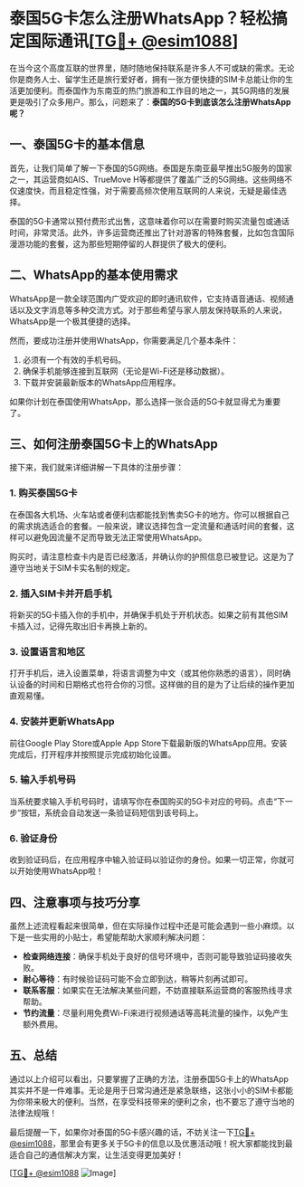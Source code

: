 # 泰国5G卡怎么注册WhatsApp？轻松搞定国际通讯[[TG💪+ @esim1088](https://t.me/s/esim1088)]

在当今这个高度互联的世界里，随时随地保持联系是许多人不可或缺的需求。无论你是商务人士、留学生还是旅行爱好者，拥有一张方便快捷的SIM卡总能让你的生活更加便利。而泰国作为东南亚的热门旅游和工作目的地之一，其5G网络的发展更是吸引了众多用户。那么，问题来了：**泰国的5G卡到底该怎么注册WhatsApp呢？**

## 一、泰国5G卡的基本信息

首先，让我们简单了解一下泰国的5G网络。泰国是东南亚最早推出5G服务的国家之一，其运营商如AIS、TrueMove H等都提供了覆盖广泛的5G网络。这些网络不仅速度快，而且稳定性强，对于需要高频次使用互联网的人来说，无疑是最佳选择。

泰国的5G卡通常以预付费形式出售，这意味着你可以在需要时购买流量包或通话时间，非常灵活。此外，许多运营商还推出了针对游客的特殊套餐，比如包含国际漫游功能的套餐，这为那些短期停留的人群提供了极大的便利。

## 二、WhatsApp的基本使用需求

WhatsApp是一款全球范围内广受欢迎的即时通讯软件，它支持语音通话、视频通话以及文字消息等多种交流方式。对于那些希望与家人朋友保持联系的人来说，WhatsApp是一个极其便捷的选择。

然而，要成功注册并使用WhatsApp，你需要满足几个基本条件：
1. 必须有一个有效的手机号码。
2. 确保手机能够连接到互联网（无论是Wi-Fi还是移动数据）。
3. 下载并安装最新版本的WhatsApp应用程序。

如果你计划在泰国使用WhatsApp，那么选择一张合适的5G卡就显得尤为重要了。

## 三、如何注册泰国5G卡上的WhatsApp

接下来，我们就来详细讲解一下具体的注册步骤：

### 1. 购买泰国5G卡

在泰国各大机场、火车站或者便利店都能找到售卖5G卡的地方。你可以根据自己的需求挑选适合的套餐。一般来说，建议选择包含一定流量和通话时间的套餐，这样可以避免因流量不足而导致无法正常使用WhatsApp。

购买时，请注意检查卡内是否已经激活，并确认你的护照信息已被登记。这是为了遵守当地关于SIM卡实名制的规定。

### 2. 插入SIM卡并开启手机

将新买的5G卡插入你的手机中，并确保手机处于开机状态。如果之前有其他SIM卡插入过，记得先取出旧卡再换上新的。

### 3. 设置语言和地区

打开手机后，进入设置菜单，将语言调整为中文（或其他你熟悉的语言），同时确认设备的时间和日期格式也符合你的习惯。这样做的目的是为了让后续的操作更加直观易懂。

### 4. 安装并更新WhatsApp

前往Google Play Store或Apple App Store下载最新版的WhatsApp应用。安装完成后，打开程序并按照提示完成初始化设置。

### 5. 输入手机号码

当系统要求输入手机号码时，请填写你在泰国购买的5G卡对应的号码。点击“下一步”按钮，系统会自动发送一条验证码短信到该号码上。

### 6. 验证身份

收到验证码后，在应用程序中输入验证码以验证你的身份。如果一切正常，你就可以开始使用WhatsApp啦！

## 四、注意事项与技巧分享

虽然上述流程看起来很简单，但在实际操作过程中还是可能会遇到一些小麻烦。以下是一些实用的小贴士，希望能帮助大家顺利解决问题：

- **检查网络连接**：确保手机处于良好的信号环境中，否则可能导致验证码接收失败。
- **耐心等待**：有时候验证码可能不会立即到达，稍等片刻再试即可。
- **联系客服**：如果实在无法解决某些问题，不妨直接联系运营商的客服热线寻求帮助。
- **节约流量**：尽量利用免费Wi-Fi来进行视频通话等高耗流量的操作，以免产生额外费用。

## 五、总结

通过以上介绍可以看出，只要掌握了正确的方法，注册泰国5G卡上的WhatsApp其实并不是一件难事。无论是用于日常沟通还是紧急联络，这张小小的SIM卡都能为你带来极大的便利。当然，在享受科技带来的便利之余，也不要忘了遵守当地的法律法规哦！

最后提醒一下，如果你对泰国的5G卡感兴趣的话，不妨关注一下[TG💪+ @esim1088](https://t.me/s/esim1088)，那里会有更多关于5G卡的信息以及优惠活动哦！祝大家都能找到最适合自己的通信解决方案，让生活变得更加美好！

[[TG💪+ @esim1088](https://t.me/s/esim1088) ![Image](https://i.postimg.cc/4NQfJmqS/Snipaste-2025-05-13-00-14-12.png)]